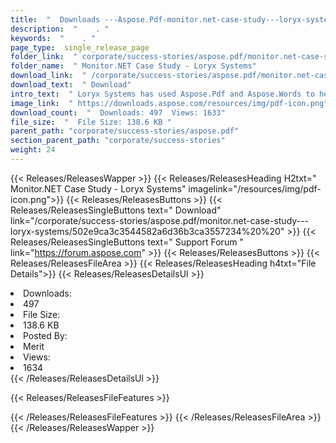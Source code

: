 ```yaml
---
title:  "  Downloads ---Aspose.Pdf-monitor.net-case-study---loryx-systems . " 
description:  "    . " 
keywords:  "    . " 
page_type:  single_release_page
folder_link:  " corporate/success-stories/aspose.pdf/monitor.net-case-study---loryx-systems/"
folder_name:  " Monitor.NET Case Study - Loryx Systems"
download_link:  " /corporate/success-stories/aspose.pdf/monitor.net-case-study---loryx-systems/502e9ca3c3544582a6d36b3ca3557234"
download_text:  " Download"
intro_text:  " Loryx Systems has used Aspose.Pdf and Aspose.Words to help manage the document m..."
image_link:  " https://downloads.aspose.com/resources/img/pdf-icon.png"
download_count:  "  Downloads: 497  Views: 1633"
file_size:  "  File Size: 138.6 KB "
parent_path: "corporate/success-stories/aspose.pdf"
section_parent_path: "corporate/success-stories"
weight: 24 
---
```


{{< Releases/ReleasesWapper >}}
  {{< Releases/ReleasesHeading H2txt=" Monitor.NET Case Study - Loryx Systems" imagelink="/resources/img/pdf-icon.png">}}
  {{< Releases/ReleasesButtons >}}
    {{< Releases/ReleasesSingleButtons text=" Download" link="/corporate/success-stories/aspose.pdf/monitor.net-case-study---loryx-systems/502e9ca3c3544582a6d36b3ca3557234%20%20" >}}
    {{< Releases/ReleasesSingleButtons text=" Support Forum " link="https://forum.aspose.com" >}}
  {{< Releases/ReleasesButtons >}}
  {{< Releases/ReleasesFileArea >}}
    {{< Releases/ReleasesHeading h4txt="File Details">}}
    {{< Releases/ReleasesDetailsUl >}}
             <li>Downloads:</li><li>497</li><li>File Size:</li><li>138.6 KB</li><li>Posted By:</li><li>Merit</li><li>Views:</li><li>1634</li>
    {{< /Releases/ReleasesDetailsUl >}}

  {{< Releases/ReleasesFileFeatures >}}
      
  {{< /Releases/ReleasesFileFeatures >}}
 {{< /Releases/ReleasesFileArea >}}
{{< /Releases/ReleasesWapper >}}


